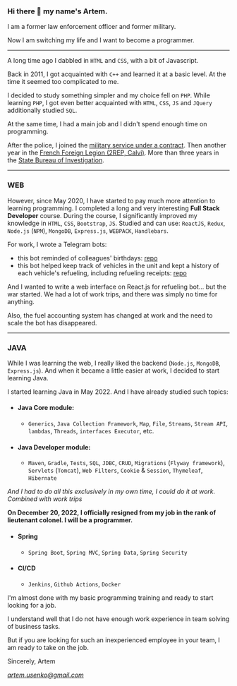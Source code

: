 ### Hi there 👋 my name's Artem.

I am a former law enforcement officer and former military.

Now I am switching my life and I want to become a programmer.

---

A long time ago I dabbled in `HTML` and `CSS`, with a bit of Javascript.

Back in 2011, I got acquainted with `C++` and learned it at a basic level. At the time it seemed too complicated to me.

I decided to study something simpler and my choice fell on `PHP`. While learning `PHP`, I got even better acquainted with `HTML`, `CSS`, `JS` and `JQuery` additionally studied `SQL`.

At the same time, I had a main job and I didn't spend enough time on programming.

After the police, I joined the [military service under a contract](https://do.gov.ua/en/main-page/). Then another year in the [French Foreign Legion (2REP, Calvi)](http://foreignlegion.info/units/2nd-foreign-parachute-regiment/). More than three years in the [State Bureau of Investigation](https://dbr.gov.ua/en/).

---

### WEB

However, since May 2020, I have started to pay much more attention to learning programming. I completed a long and very interesting **Full Stack Developer** course. During the course, I significantly improved my knowledge in `HTML`, `CSS`, `Bootstrap`, `JS`. Studied and can use: `ReactJS`, `Redux`, `Node.js` (`NPM`), `MongoDB`, `Express.js`, `WEBPACK`, `Handlebars`.

For work, I wrote a Telegram bots:
- this bot reminded of colleagues' birthdays: [repo](https://github.com/xdpiqbx/date-remainder-sf-production)
- this bot helped keep track of vehicles in the unit and kept a history of each vehicle's refueling, including refueling receipts: [repo](https://github.com/xdpiqbx/sbi_refuel_bot)

And I wanted to write a web interface on React.js for refueling bot... but the war started. We had a lot of work trips, and there was simply no time for anything.

Also, the fuel accounting system has changed at work and the need to scale the bot has disappeared.

---

### JAVA

While I was learning the web, I really liked the backend (`Node.js`, `MongoDB`, `Express.js`). And when it became a little easier at work, I decided to start learning Java.

I started learning Java in May 2022. And I have already studied such topics:
- #### Java Core module:
  - `Generics`, `Java Collection Framework`, `Map`, `File`, `Streams`, `Stream API`, `lambdas`, `Threads`, `interfaces Executor`, etc.
- #### Java Developer module:
  - `Maven`, `Gradle`, `Tests`, `SQL`, `JDBC`, `CRUD`, `Migrations` (`Flyway framework`), `Servlets` (`Tomcat`), `Web Filters`, `Cookie` & `Session`, `Thymeleaf`, `Hibernate`

*And I had to do all this exclusively in my own time, I could do it at work. Combined with work trips*

**On December 20, 2022, I officially resigned from my job in the rank of lieutenant colonel. I will be a programmer.**

- #### Spring
  - `Spring Boot`, `Spring MVC`, `Spring Data`, `Spring Security`
- #### CI/CD
  - `Jenkins`, `Github Actions`, `Docker`

I'm almost done with my basic programming training and ready to start looking for a job.

I understand well that I do not have enough work experience in team solving of business tasks.

But if you are looking for such an inexperienced employee in your team, I am ready to take on the job.

Sincerely, Artem

*artem.usenko@gmail.com*
<!--
**xdpiqbx/xdpiqbx** is a ✨ _special_ ✨ repository because its `README.md` (this file) appears on your GitHub profile.

Here are some ideas to get you started:

- 🔭 I’m currently working on ...
- 🌱 I’m currently learning ...
- 👯 I’m looking to collaborate on ...
- 🤔 I’m looking for help with ...
- 💬 Ask me about ...
- 📫 How to reach me: ...
- 😄 Pronouns: ...
- ⚡ Fun fact: ...
-->
